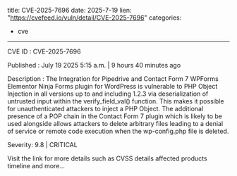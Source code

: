  
title: CVE-2025-7696
date: 2025-7-19
lien: "https://cvefeed.io/vuln/detail/CVE-2025-7696"
categories:
  - cve
---

CVE ID : CVE-2025-7696

Published :  July 19
2025
5:15 a.m. | 9 hours
40 minutes ago

Description : The Integration for Pipedrive and Contact Form 7
WPForms
Elementor
Ninja Forms plugin for WordPress is vulnerable to PHP Object Injection in all versions up to
and including
1.2.3 via deserialization of untrusted input within the verify_field_val() function. This makes it possible for unauthenticated attackers to inject a PHP Object. The additional presence of a POP chain in the Contact Form 7 plugin
which is likely to be used alongside
allows attackers to delete arbitrary files
leading to a denial of service or remote code execution when the wp-config.php file is deleted.

Severity: 9.8 | CRITICAL

Visit the link for more details
such as CVSS details
affected products
timeline
and more...

